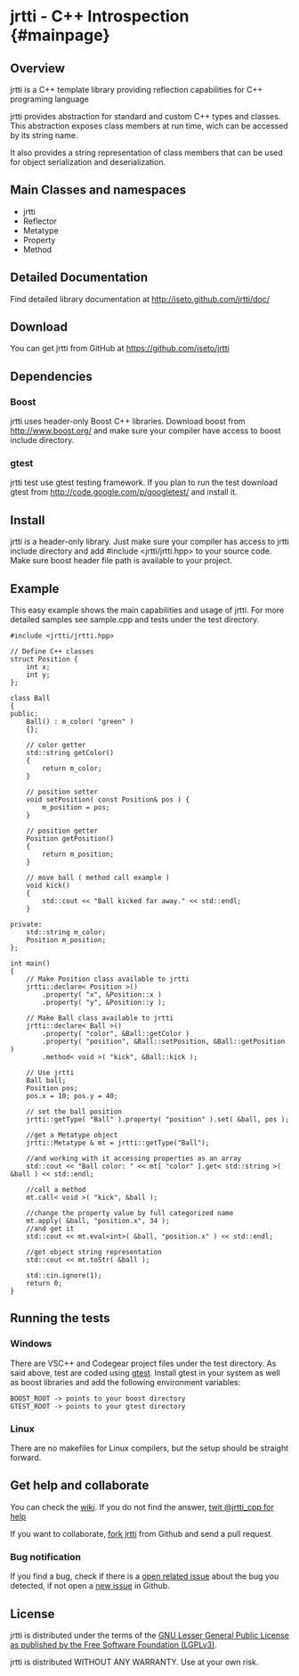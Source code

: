 jrtti - C++ Introspection			{#mainpage}
=========================

Overview
--------

jrtti is a C++ template library providing reflection capabilities for C++ programing language

jrtti provides abstraction for standard and custom C++ types and classes.
This abstraction exposes class members at run time, wich can be accessed by its string name.

It also provides a string representation of class members that can be used for object serialization
and deserialization.

Main Classes and namespaces
---------------------------

- jrtti
- Reflector
- Metatype
- Property
- Method

Detailed Documentation
----------------------

Find detailed library documentation at http://jseto.github.com/jrtti/doc/

Download
--------

You can get jrtti from GitHub at https://github.com/jseto/jrtti

Dependencies
------------

### Boost
jrtti uses header-only Boost C++ libraries. Download boost from http://www.boost.org/ and
make sure your compiler have access to boost include directory.		

### gtest
jrtti test use gtest testing framework. If you plan to run the test download 
gtest from http://code.google.com/p/googletest/ and install it. 

Install
-------

jrtti is a header-only library. Just make sure your compiler has access to jrtti include directory
and add #include <jrtti/jrtti.hpp> to your source code. 
Make sure boost header file path is available to your project.

Example
-------

This easy example shows the main capabilities and usage of jrtti.
For more detailed samples see sample.cpp and tests under the test directory.


~~~{.cpp}
#include <jrtti/jrtti.hpp>

// Define C++ classes
struct Position {
	int x;
	int y;
};

class Ball
{
public:
	Ball() : m_color( "green" )
	{};

	// color getter
	std::string getColor()
	{
		return m_color;
	}

	// position setter
	void setPosition( const Position& pos ) {
		m_position = pos;
	}

	// position getter
	Position getPosition()
	{
		return m_position;
	}

	// move ball ( method call example )
	void kick()
	{
		std::cout << "Ball kicked far away." << std::endl;
	}

private:
	std::string m_color;
	Position m_position;
};

int main()
{
	// Make Position class available to jrtti
	jrtti::declare< Position >()
		.property( "x", &Position::x )
		.property( "y", &Position::y );

	// Make Ball class available to jrtti
	jrtti::declare< Ball >()
		.property( "color", &Ball::getColor )
		.property( "position", &Ball::setPosition, &Ball::getPosition )
		.method< void >( "kick", &Ball::kick );

	// Use jrtti
	Ball ball;
	Position pos;
	pos.x = 10; pos.y = 40;

	// set the ball position
	jrtti::getType( "Ball" ).property( "position" ).set( &ball, pos );

	//get a Metatype object
	jrtti::Metatype & mt = jrtti::getType("Ball");

	//and working with it accessing properties as an array
	std::cout << "Ball color: " << mt[ "color" ].get< std::string >( &ball ) << std::endl;

	//call a method
	mt.call< void >( "kick", &ball );

	//change the property value by full categorized name
	mt.apply( &ball, "position.x", 34 );
	//and get it
	std::cout << mt.eval<int>( &ball, "position.x" ) << std::endl;

	//get object string representation
	std::cout << mt.toStr( &ball );

	std::cin.ignore(1);
	return 0;
}
~~~

Running the tests
-----------------

### Windows

There are VSC++ and Codegear project files under the test directory. As said above, test are coded 
using [gtest](http://code.google.com/p/googletest/). Install gtest in your system as well
as boost libraries and add the following environment variables:

	BOOST_ROOT -> points to your boost directory
	GTEST_ROOT -> points to your gtest directory

### Linux
There are no makefiles for Linux compilers, but the setup should be straight forward.


Get help and collaborate
------------------------

You can check the [wiki](https://github.com/jseto/jrtti/wiki). If you do not find the answer, [twit \@jrtti_cpp for help](https://twitter.com/intent/tweet?screen_name=jrtti_cpp&text=Help!!!%20I%20need%20help%20on)

If you want to collaborate, [fork jrtti](https://github.com/jseto/jrtti/fork) from Github and send a pull request.

### Bug notification

If you find a bug, check if there is a [open related issue](https://github.com/jseto/jrtti/issues) about the bug you detected, if not open a [new issue](https://github.com/jseto/jrtti/issues/new) in Github.

License
-------

jrtti is distributed under the terms of the 
[GNU Lesser General Public License as published by the Free Software Foundation (LGPLv3)](http://www.gnu.org/licenses/lgpl-3.0-standalone.html).

jrtti is distributed WITHOUT ANY WARRANTY. Use at your own risk.
